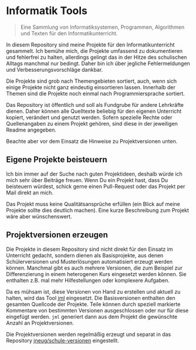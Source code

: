 # Informatik Tools

> Eine Sammlung von Informatiksystemen, Programmen, Algorithmen und Texten für den Informatikunterricht.

In diesem Repository sind meine Projekte für den Informatikunterricht gesammelt. Ich bemühe mich, die Projekte umfassend zu dokumentieren und fehlerfrei zu halten, allerdings gelingt das in der Hitze des schulischen Alltags manchmal nur bedingt. Daher bin ich über jegliche Fehlermeldungen und Verbesserungsvorschläge dankbar. 

Die Projekte sind grob nach Themengebieten sortiert, auch, wenn sich einige Projekte nicht ganz eindeutig einsortieren lassen. Innerhalb der Themen sind die Projekte noch einmal nach Programmiersprache sortiert. 

Das Repository ist öffentlich und soll als Fundgrube für andere Lehrkräfte dienen. Daher können alle Quelltexte beliebig für den eigenen Unterricht kopiert, verändert und genutzt werden. Sofern spezielle Rechte oder Quellenangaben zu einem Projekt gehören, sind diese in der jeweiligen Readme angegeben. 

Beachte aber vor dem Einsatz die Hinweise zu Projektversionen unten.

## Eigene Projekte beisteuern

Ich bin immer auf der Suche nach guten Projektideen, deshalb würde ich mich sehr über Beiträge freuen. Wenn Du ein Projekt hast, dass Du beisteuern würdest, schick gerne einen Pull-Request oder das Projekt per Mail direkt an mich. 

Das Projekt muss keine Qualitätsansprüche erfüllen (ein Blick auf meine Projekte sollte dies deutlich machen). Eine kurze Beschreibung zum Projekt wäre aber wünschenswert. 

## Projektversionen erzeugen

Die Projekte in diesem Repository sind nicht direkt für den Einsatz im Unterricht gedacht, sondern dienen als Basisprojekte, aus denen Schülerversionen und Musterlösungen automatisiert erzeugt werden können. Manchmal gibt es auch mehrere Versionen, die zum Beispiel zur Differenzierung in einem heterogenen Kurs eingesetzt werden können. Sie enthalten z.B. mal mehr Hilfestellungen oder komplexere Aufgaben. 

Da es mühsam ist, diese Versionen von Hand zu erstellen und aktuell zu halten, wird das Tool [jml](https://github.com/jneug/jml) eingesetzt. Die Basisversionen enthalten den gesamten Quellcode der Projekte. Teile können durch speziell markierte Kommentare von bestimmten Versionen ausgeschlossen oder nur für diese eingefügt werden. `jml` generiert dann aus dem Projekt die gewünschte Anzahl an Projektversionen.

Die Projektversionen werden regelmäßig erzeugt und separat in das Repository [jneug/schule-versionen](https://github.com/jneug/schule-versionen) eingestellt. 